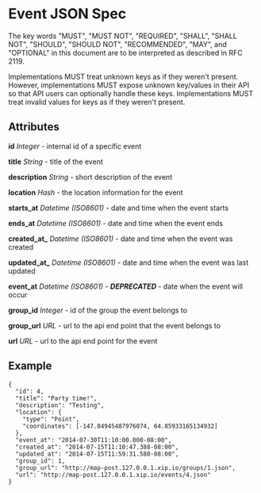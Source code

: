 # Event JSON Spec

The key words "MUST", "MUST NOT", "REQUIRED", "SHALL", "SHALL NOT", "SHOULD", "SHOULD NOT", "RECOMMENDED", "MAY", and "OPTIONAL" in this document are to be interpreted as described in RFC 2119.

Implementations MUST treat unknown keys as if they weren't present. However, implementations MUST expose unknown key/values in their API so that API users can optionally handle these keys. Implementations MUST treat invalid values for keys as if they weren't present.

## Attributes

**id** *Integer* - internal id of a specific event

**title** *String* - title of the event

**description** *String* - short description of the event

**location** *Hash* - the location information for the event

**starts_at** *Datetime (ISO8601)* - date and time when the event starts

**ends_at** *Datetime (ISO8601)* - date and time when the event ends

**created_at_** *Datetime (ISO8601)* - date and time when the event was created

**updated_at_** *Datetime (ISO8601)* - date and time when the event was last updated

**event_at** *Datetime (ISO8601)* - ***DEPRECATED*** - date when the event will occur

**group_id** *Integer* - id of the group the event belongs to

**group_url** *URL* - url to the api end point that the event belongs to

**url** *URL* - url to the api end point for the event

## Example

    {
      "id": 4,
      "title": "Party time!",
      "description": "Testing",
      "location": {
        "type": "Point",
        "coordinates": [-147.84945487976074, 64.85933165134932]
      },
      "event_at": "2014-07-30T11:10:00.000-08:00",
      "created_at": "2014-07-15T11:10:47.388-08:00",
      "updated_at": "2014-07-15T11:59:31.580-08:00",
      "group_id": 1,
      "group_url": "http://map-post.127.0.0.1.xip.io/groups/1.json",
      "url": "http://map-post.127.0.0.1.xip.io/events/4.json"
    }